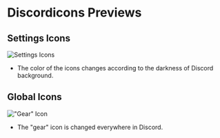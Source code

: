 # Discordicons Previews

## Settings Icons

![Settings Icons](https://aenoo.github.io/Discordicons/assets/pvw-sidebars.png)

- The color of the icons changes according to the darkness of Discord background.

## Global Icons

!["Gear" Icon](https://aenoo.github.io/Discordicons/assets/pvw-global.png)

- The "gear" icon is changed everywhere in Discord.
